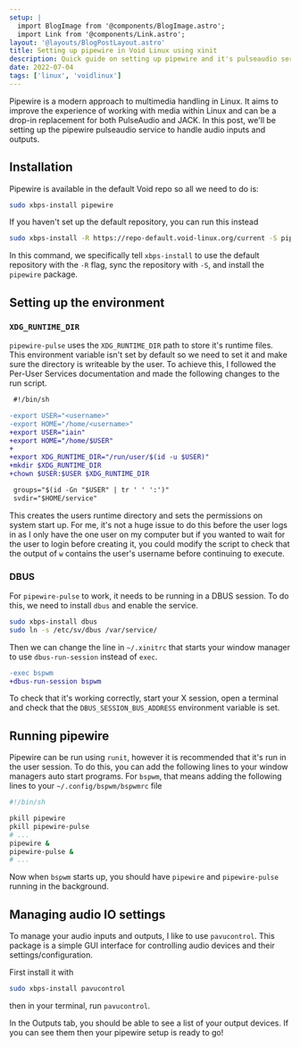 ```yaml
---
setup: |
  import BlogImage from '@components/BlogImage.astro';
  import Link from '@components/Link.astro';
layout: '@layouts/BlogPostLayout.astro'
title: Setting up pipewire in Void Linux using xinit
description: Quick guide on setting up pipewire and it's pulseaudio service using xinit
date: 2022-07-04
tags: ['linux', 'voidlinux']
---
```


<Link external href="https://pipewire.org/">Pipewire</Link> is a modern approach to multimedia handling in Linux. It aims to improve the experience of working with media within Linux and can be a drop-in replacement for both <Link external href="https://www.freedesktop.org/wiki/Software/PulseAudio/">PulseAudio</Link> and <Link external href="https://jackaudio.org/">JACK</Link>. In this post, we'll be setting up the pipewire pulseaudio service to handle audio inputs and outputs.

## Installation
Pipewire is available in the default Void repo so all we need to do is:

```sh
sudo xbps-install pipewire
```

If you haven't set up the default repository, you can run this instead
```sh
sudo xbps-install -R https://repo-default.void-linux.org/current -S pipewire
```

In this command, we specifically tell `xbps-install` to use the default repository with the `-R` flag, sync the repository with `-S`, and install the `pipewire` package.

## Setting up the environment

### `XDG_RUNTIME_DIR`
`pipewire-pulse` uses the `XDG_RUNTIME_DIR` path to store it's runtime files. This environment variable isn't set by default so we need to set it and make sure the directory is writeable by the user. To achieve this, I followed the <Link external href="https://docs.voidlinux.org/config/services/user-services.html">Per-User Services documentation</Link> and made the following changes to the run script.

```diff
 #!/bin/sh

-export USER="<username>"
-export HOME="/home/<username>"
+export USER="iain"
+export HOME="/home/$USER"
+
+export XDG_RUNTIME_DIR="/run/user/$(id -u $USER)"
+mkdir $XDG_RUNTIME_DIR
+chown $USER:$USER $XDG_RUNTIME_DIR

 groups="$(id -Gn "$USER" | tr ' ' ':')"
 svdir="$HOME/service"
```

This creates the users runtime directory and sets the permissions on system start up. For me, it's not a huge issue to do this before the user logs in as I only have the one user on my computer but if you wanted to wait for the user to login before creating it, you could modify the script to check that the output of `w` contains the user's username before continuing to execute.

### DBUS
For `pipewire-pulse` to work, it needs to be running in a DBUS session. To do this, we need to install `dbus` and enable the service.
```sh
sudo xbps-install dbus
sudo ln -s /etc/sv/dbus /var/service/
```

Then we can change the line in `~/.xinitrc` that starts your window manager to use `dbus-run-session` instead of `exec`.

```diff
-exec bspwm
+dbus-run-session bspwm
```

To check that it's working correctly, start your X session, open a terminal and check that the `DBUS_SESSION_BUS_ADDRESS` environment variable is set.

## Running pipewire
Pipewire can be run using `runit`, however it is recommended that it's run in the user session. To do this, you can add the following lines to your window managers auto start programs. For `bspwm`, that means adding the following lines to your `~/.config/bspwm/bspwmrc` file

```sh
#!/bin/sh

pkill pipewire
pkill pipewire-pulse
# ...
pipewire &
pipewire-pulse &
# ...
```

Now when `bspwm` starts up, you should have `pipewire` and `pipewire-pulse` running in the background.

## Managing audio IO settings

To manage your audio inputs and outputs, I like to use `pavucontrol`. This package is a simple GUI interface for controlling audio devices and their settings/configuration.

First install it with

```sh
sudo xbps-install pavucontrol
```

then in your terminal, run `pavucontrol`.

In the Outputs tab, you should be able to see a list of your output devices. If you can see them then your pipewire setup is ready to go!

<BlogImage src="/img/blog/pavucontrol-outputs.png" />
